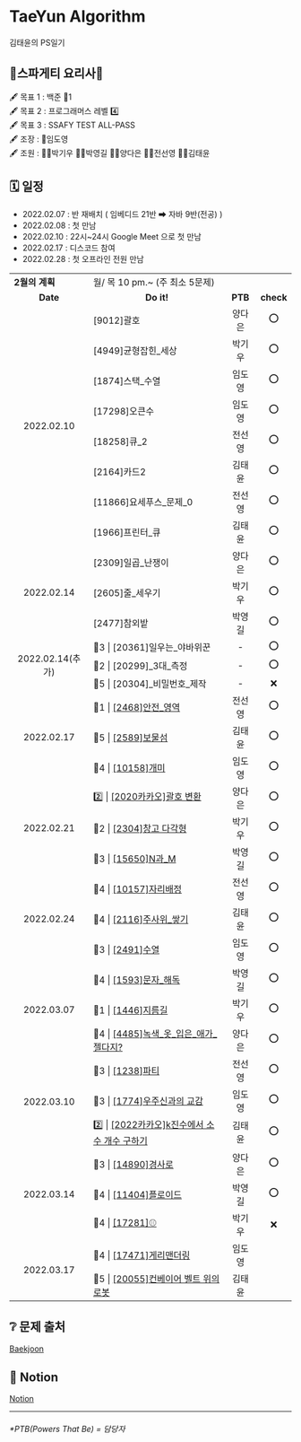 TaeYun Algorithm
===
김태윤의 PS일기


## 🍝스파게티 요리사🍝  
🖋 목표 1 : 백준 🥇1   
🖋 목표 2 : 프로그래머스 레벨 4️⃣   
🖋 목표 3 : SSAFY TEST ALL-PASS   
🖋 조장 : 🤴임도영    
🖋 조원 : 👨‍💻박기우 👨‍💻박영길 👩‍💻양다은 👩‍💻전선영 👩‍💻김태윤   


## 🗓 일정 
- 2022.02.07 : 반 재배치 ( 임베디드 21반 ➡ 자바 9반(전공) )
- 2022.02.08 : 첫 만남
- 2022.02.10 : 22시~24시 Google Meet 으로 첫 만남
- 2022.02.17 : 디스코드 참여
- 2022.02.28 : 첫 오프라인 전원 만남

<table>
  <tr>
    <td colspan="1"><b>2월의 계획</b></td>
    <td colspan="3">월/ 목 10 pm.~ (주 최소 5문제) </td>
  </tr>
  <tr align="center">
    <td><b>Date</b></td>
    <td><b>Do it!</b></td>
    <td><b>PTB</b></td>
    <td><b>check</b></td>
  </tr>
  <tr align="center">
    <td rowspan="8" >2022.02.10</td>
    <td align="left">[9012]괄호</td>
    <td>양다은</td>
    <td>⭕️</td>
  </tr>
  <tr align="center">
    <td align="left">[4949]균형잡힌_세상</td>
    <td>박기우</td>
    <td>⭕️</td>
  </tr>
  <tr align="center">
    <td align="left">[1874]스택_수열</td>
    <td>임도영</td>
    <td>⭕️</td>
  </tr>
  <tr align="center">
    <td align="left">[17298]오큰수</td>
    <td>임도영</td>
    <td>⭕️</td>
  </tr>
  <tr align="center">
    <td align="left">[18258]큐_2</td>
    <td>전선영</td>
    <td>⭕️</td>
  </tr>
  <tr align="center">
    <td align="left">[2164]카드2</td>
    <td>김태윤</td>
    <td>⭕️</td>
  </tr>
  <tr align="center">
    <td align="left">[11866]요세푸스_문제_0</td>
    <td>전선영</td>
    <td>⭕️</td>
  </tr>
  <tr align="center">
    <td align="left">[1966]프린터_큐</td>
    <td>김태윤</td>
    <td>⭕️</td>
  </tr>
  <tr align="center">
    <td rowspan="3" >2022.02.14</td>
    <td align="left">[2309]일곱_난쟁이</td>
    <td>양다은</td>
    <td>⭕️</td>
  </tr>
  <tr align="center">
    <td align="left">[2605]줄_세우기</td>
    <td>박기우</td>
    <td>⭕️</td>
  </tr>
  <tr align="center">
    <td align="left">[2477]참외밭</td>
    <td>박영길</td>
    <td>⭕️</td>
  </tr>
  <tr align="center">
    <td rowspan="3" >2022.02.14(추가)</td>
    <td align="left">🥉3 | [20361]일우는_야바위꾼</td>
    <td>-</td>
    <td>⭕️</td>
  </tr>
  <tr align="center">
    <td align="left">🥉2 | [20299]_3대_측정</td>
    <td>-</td>
    <td>⭕️</td>
  </tr>
  <tr align="center">
    <td align="left"> 🧼5 | [20304]_비밀번호_제작</td>
    <td>-</td>
    <td>❌</td>
  </tr>
  <tr align="center">
    <td rowspan="3" >2022.02.17</td>
    <td align="left">🥈1 | <a href="https://www.acmicpc.net/problem/2468" target="_blank">[2468]안전_영역</a></td>
    <td>전선영</td>
    <td>⭕️</td>
  </tr>
  <tr align="center">
    <td align="left">🥇5 | <a href="https://www.acmicpc.net/problem/2589" target="_blank">[2589]보물섬</a></td>
    <td>김태윤</td>
    <td>⭕️</td>
  </tr>
  <tr align="center">
    <td align="left">🥈4 | <a href="https://www.acmicpc.net/problem/10158" target="_blank">[10158]개미</a></td>
    <td>임도영</td>
    <td>⭕️</td>
  </tr>
  <tr align="center">
    <td rowspan="3" >2022.02.21</td>
    <td align="left">2️⃣ | <a href="https://programmers.co.kr/learn/courses/30/lessons/60058?language=java" target="_blank">[2020카카오]괄호 변환</a></td>
    <td>양다은</td>
    <td>⭕️</td>
  </tr>
  <tr align="center">
    <td align="left">🥈2 | <a href="https://www.acmicpc.net/problem/2304" target="_blank">[2304]창고 다각형</a></td>
    <td>박기우</td>
    <td>⭕️</td>
  </tr>
  <tr align="center">
    <td align="left">🥈3 | <a href="https://www.acmicpc.net/problem/15650" target="_blank">[15650]N과_M</a></td>
    <td>박영길</td>
    <td>⭕️</td>
  </tr>
  <tr align="center">
    <td rowspan="3" >2022.02.24</td>
    <td align="left">🥈4 | <a href="https://www.acmicpc.net/problem/10157" target="_blank">[10157]자리배정</a></td>
    <td>전선영</td>
    <td>⭕️</td>
  </tr>
  <tr align="center">
    <td align="left">🥇4 | <a href="https://www.acmicpc.net/problem/2116" target="_blank">[2116]주사위_쌓기</a></td>
    <td>김태윤</td>
    <td>⭕️</td>
  </tr>
  <tr align="center">
    <td align="left">🥈3 | <a href="https://www.acmicpc.net/problem/2491" target="_blank">[2491]수열</a></td>
    <td>임도영</td>
    <td>⭕️</td>
  </tr>
  <tr align="center">
    <td rowspan="3" >2022.03.07</td>
    <td align="left">🥇4 | <a href="https://www.acmicpc.net/problem/1593" target="_blank">[1593]문자_해독</a></td>
    <td>박영길</td>
    <td>⭕️</td>
  </tr>
  <tr align="center">
    <td align="left">🥈1 | <a href="https://www.acmicpc.net/problem/1446" target="_blank">[1446]지름길</a></td>
    <td>박기우</td>
    <td>⭕️</td>
  </tr>
  <tr align="center">
    <td align="left">🥇4 | <a href="https://www.acmicpc.net/problem/4485" target="_blank">[4485]녹색_옷_입은_애가_젤다지?</a></td>
    <td>양다은</td>
    <td>⭕️</td>
  </tr>
  <tr align="center">
    <td rowspan="3" >2022.03.10</td>
    <td align="left">🥇3 | <a href="https://www.acmicpc.net/problem/1238" target="_blank">[1238]파티</a></td>
    <td>전선영</td>
    <td>⭕️</td>
  </tr>
  <tr align="center">
    <td align="left">🥇3 | <a href="https://www.acmicpc.net/problem/1774" target="_blank">[1774]우주신과의 교감</a></td>
    <td>임도영</td>
    <td>⭕️</td>
  </tr>
  <tr align="center">
    <td align="left">2️⃣ | <a href="https://programmers.co.kr/learn/courses/30/lessons/92335" target="_blank">[2022카카오]k진수에서 소수 개수 구하기</a></td>
    <td>김태윤</td>
    <td>⭕️</td>
  </tr>
  <tr align="center">
    <td rowspan="3" >2022.03.14</td>
    <td align="left">🥇3 | <a href="https://www.acmicpc.net/problem/14890">[14890]경사로</a></td>
    <td>양다은</td>
    <td>⭕️</td>
  </tr>
  <tr align="center">
    <td align="left">🥇4 | <a href="https://www.acmicpc.net/problem/11404">[11404]플로이드</a></td>
    <td>박영길</td>
    <td>⭕️</td>
  </tr>
  <tr align="center">
    <td align="left">🥇4 | <a href="https://www.acmicpc.net/problem/17281">[17281]⚾</a></td>
    <td>박기우</td>
    <td>❌</td>
  </tr>
  <tr align="center">
    <td rowspan="2" >2022.03.17</td>
    <td align="left">🥇4 | <a href="https://www.acmicpc.net/problem/17471">[17471]게리맨더링</a></td>
    <td>임도영</td>
    <td></td>
  </tr>
  <tr align="center">
    <td align="left">🥇5 | <a href="https://www.acmicpc.net/problem/20055">[20055]컨베이어 벨트 위의 로봇</a></td>
    <td>김태윤</td>
    <td></td>
  </tr>
</table>


## ❔ 문제 출처
[Baekjoon](https://www.acmicpc.net/)

## 📝 Notion
[Notion](https://smooth-fig-7f7.notion.site/2022-04ec1e27409940e5a2cbda4186534077)


* * *
###### *PTB(Powers That Be) = 담당자
